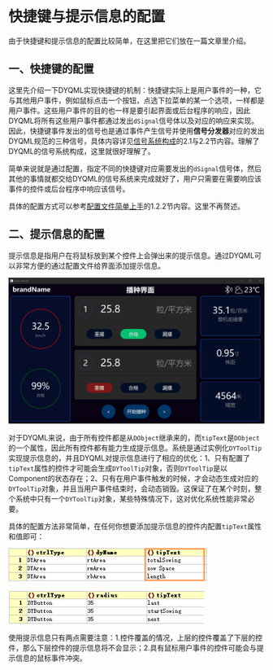 # 快捷键与提示信息的配置

由于快捷键和提示信息的配置比较简单，在这里把它们放在一篇文章里介绍。

## 一、快捷键的配置

这里先介绍一下DYQML实现快捷键的机制：快捷键实际上是用户事件的一种，它与其他用户事件，例如鼠标点击一个按钮，点选下拉菜单的某一个选项，一样都是用户事件。这些用户事件的目的也一样是要引起界面或后台程序的响应，因此DYQML将所有这些用户事件都通过发出`dSignal`信号体以及对应的响应来实现。因此，快捷键事件发出的信号也是通过事件产生信号并使用**信号分发器**对应的发出DYQML规范的三种信号，具体内容详见[信号系统构成]()的2.1与2.2节内容。理解了DYQML的信号系统构成，这里就很好理解了。

简单来说就是通过配置，指定不同的快捷键对应需要发出的`dSignal`信号体，然后其他的事情就都交给DYQML的信号系统来完成就好了，用户只需要在需要响应该事件的控件或后台程序中响应该信号。

具体的配置方式可以参考[配置文件简单上手]()的1.2.2节内容。这里不再赘述。

## 二、提示信息的配置

提示信息是指用户在将鼠标放到某个控件上会弹出来的提示信息。通过DYQML可以非常方便的通过配置文件给界面添加提示信息。

![动画](6-快捷键与提示信息的配置.assets/动画.gif)

对于DYQML来说，由于所有控件都是从`DObject`继承来的，而`tipText`是`DObject`的一个属性，因此所有控件都有能力生成提示信息。系统是通过实例化`DYToolTip`实现提示信息的，并且DYQML对提示信息进行了相应的优化：1、只有配置了`tipText`属性的控件才可能会生成`DYToolTip`对象，否则`DYToolTip`是以Component的状态存在；2、只有在用户事件触发的时候，才会动态生成对应的`DYToolTip`对象，并且当用户事件结束时，会动态销毁。这保证了在某个时刻，整个系统中只有一个`DYToolTip`对象，某些特殊情况下，这对优化系统性能非常必要。

具体的配置方法非常简单，在任何你想要添加提示信息的控件内配置`tipText`属性和值即可：

![1713665326661](6-快捷键与提示信息的配置.assets/1713665326661.png)

![1713665406341](6-快捷键与提示信息的配置.assets/1713665406341.png)

使用提示信息只有两点需要注意：1.控件覆盖的情况，上层的控件覆盖了下层的控件，那么下层控件的提示信息将不会显示；2.具有鼠标用户事件的控件可能会与提示信息的鼠标事件冲突。

